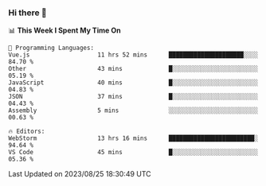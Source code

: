 ### Hi there 👋

<!--
**asdf12303116/asdf12303116** is a ✨ _special_ ✨ repository because its `README.md` (this file) appears on your GitHub profile.

Here are some ideas to get you started:

- 🔭 I’m currently working on ...
- 🌱 I’m currently learning ...
- 👯 I’m looking to collaborate on ...
- 🤔 I’m looking for help with ...
- 💬 Ask me about ...
- 📫 How to reach me: ...
- 😄 Pronouns: ...
- ⚡ Fun fact: ...
-->

<!--START_SECTION:waka-->
📊 **This Week I Spent My Time On** 

```text
💬 Programming Languages: 
Vue.js                   11 hrs 52 mins      █████████████████████░░░░   84.70 % 
Other                    43 mins             █░░░░░░░░░░░░░░░░░░░░░░░░   05.19 % 
JavaScript               40 mins             █░░░░░░░░░░░░░░░░░░░░░░░░   04.83 % 
JSON                     37 mins             █░░░░░░░░░░░░░░░░░░░░░░░░   04.43 % 
Assembly                 5 mins              ░░░░░░░░░░░░░░░░░░░░░░░░░   00.63 % 

🔥 Editors: 
WebStorm                 13 hrs 16 mins      ████████████████████████░   94.64 % 
VS Code                  45 mins             █░░░░░░░░░░░░░░░░░░░░░░░░   05.36 % 
```


 Last Updated on 2023/08/25 18:30:49 UTC
<!--END_SECTION:waka-->
